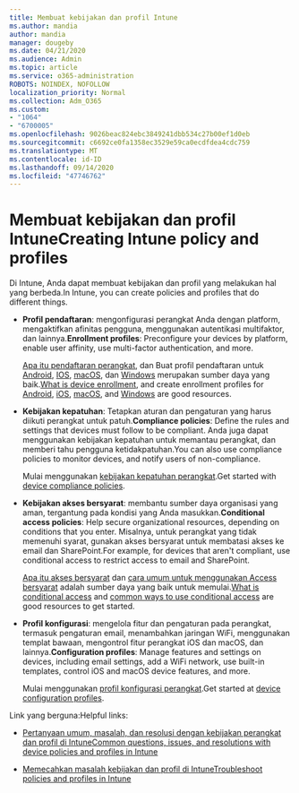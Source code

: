 ```yaml
---
title: Membuat kebijakan dan profil Intune
ms.author: mandia
author: mandia
manager: dougeby
ms.date: 04/21/2020
ms.audience: Admin
ms.topic: article
ms.service: o365-administration
ROBOTS: NOINDEX, NOFOLLOW
localization_priority: Normal
ms.collection: Adm_O365
ms.custom:
- "1064"
- "6700005"
ms.openlocfilehash: 9026beac824ebc3849241dbb534c27b00ef1d0eb
ms.sourcegitcommit: c6692ce0fa1358ec3529e59ca0ecdfdea4cdc759
ms.translationtype: MT
ms.contentlocale: id-ID
ms.lasthandoff: 09/14/2020
ms.locfileid: "47746762"
---
```

# <a name="creating-intune-policy-and-profiles"></a><span data-ttu-id="08a1e-102">Membuat kebijakan dan profil Intune</span><span class="sxs-lookup"><span data-stu-id="08a1e-102">Creating Intune policy and profiles</span></span>

<span data-ttu-id="08a1e-103">Di Intune, Anda dapat membuat kebijakan dan profil yang melakukan hal yang berbeda.</span><span class="sxs-lookup"><span data-stu-id="08a1e-103">In Intune, you can create policies and profiles that do different things.</span></span>

- <span data-ttu-id="08a1e-104">**Profil pendaftaran**: mengonfigurasi perangkat Anda dengan platform, mengaktifkan afinitas pengguna, menggunakan autentikasi multifaktor, dan lainnya.</span><span class="sxs-lookup"><span data-stu-id="08a1e-104">**Enrollment profiles**: Preconfigure your devices by platform, enable user affinity, use multi-factor authentication, and more.</span></span>

  <span data-ttu-id="08a1e-105">[Apa itu pendaftaran perangkat](https://docs.microsoft.com/intune/device-enrollment), dan Buat profil pendaftaran untuk [Android](https://docs.microsoft.com/intune/android-enroll), [IOS](https://docs.microsoft.com/intune/ios-enroll), [macOS](https://docs.microsoft.com/intune/macos-enroll), dan [Windows](https://docs.microsoft.com/intune/windows-enrollment-methods) merupakan sumber daya yang baik.</span><span class="sxs-lookup"><span data-stu-id="08a1e-105">[What is device enrollment](https://docs.microsoft.com/intune/device-enrollment), and create enrollment profiles for [Android](https://docs.microsoft.com/intune/android-enroll), [iOS](https://docs.microsoft.com/intune/ios-enroll), [macOS](https://docs.microsoft.com/intune/macos-enroll), and [Windows](https://docs.microsoft.com/intune/windows-enrollment-methods) are good resources.</span></span>

- <span data-ttu-id="08a1e-106">**Kebijakan kepatuhan**: Tetapkan aturan dan pengaturan yang harus diikuti perangkat untuk patuh.</span><span class="sxs-lookup"><span data-stu-id="08a1e-106">**Compliance policies**: Define the rules and settings that devices must follow to be compliant.</span></span> <span data-ttu-id="08a1e-107">Anda juga dapat menggunakan kebijakan kepatuhan untuk memantau perangkat, dan memberi tahu pengguna ketidakpatuhan.</span><span class="sxs-lookup"><span data-stu-id="08a1e-107">You can also use compliance policies to monitor devices, and notify users of non-compliance.</span></span>

  <span data-ttu-id="08a1e-108">Mulai menggunakan [kebijakan kepatuhan perangkat](https://docs.microsoft.com/intune/device-compliance-get-started).</span><span class="sxs-lookup"><span data-stu-id="08a1e-108">Get started with [device compliance policies](https://docs.microsoft.com/intune/device-compliance-get-started).</span></span>
- <span data-ttu-id="08a1e-109">**Kebijakan akses bersyarat**: membantu sumber daya organisasi yang aman, tergantung pada kondisi yang Anda masukkan.</span><span class="sxs-lookup"><span data-stu-id="08a1e-109">**Conditional access policies**: Help secure organizational resources, depending on conditions that you enter.</span></span> <span data-ttu-id="08a1e-110">Misalnya, untuk perangkat yang tidak memenuhi syarat, gunakan akses bersyarat untuk membatasi akses ke email dan SharePoint.</span><span class="sxs-lookup"><span data-stu-id="08a1e-110">For example, for devices that aren't compliant, use conditional access to restrict access to email and SharePoint.</span></span>

  <span data-ttu-id="08a1e-111">[Apa itu akses bersyarat](https://docs.microsoft.com/intune/conditional-access) dan [cara umum untuk menggunakan Access bersyarat](https://docs.microsoft.com/intune/conditional-access-intune-common-ways-use) adalah sumber daya yang baik untuk memulai.</span><span class="sxs-lookup"><span data-stu-id="08a1e-111">[What is conditional access](https://docs.microsoft.com/intune/conditional-access) and [common ways to use conditional access](https://docs.microsoft.com/intune/conditional-access-intune-common-ways-use) are good resources to get started.</span></span>

- <span data-ttu-id="08a1e-112">**Profil konfigurasi**: mengelola fitur dan pengaturan pada perangkat, termasuk pengaturan email, menambahkan jaringan WiFi, menggunakan templat bawaan, mengontrol fitur perangkat iOS dan macOS, dan lainnya.</span><span class="sxs-lookup"><span data-stu-id="08a1e-112">**Configuration profiles**: Manage features and settings on devices, including email settings, add a WiFi network, use built-in templates, control iOS and macOS device features, and more.</span></span>

  <span data-ttu-id="08a1e-113">Mulai menggunakan [profil konfigurasi perangkat](https://docs.microsoft.com/intune/device-profiles).</span><span class="sxs-lookup"><span data-stu-id="08a1e-113">Get started at [device configuration profiles](https://docs.microsoft.com/intune/device-profiles).</span></span>

<span data-ttu-id="08a1e-114">Link yang berguna:</span><span class="sxs-lookup"><span data-stu-id="08a1e-114">Helpful links:</span></span>

- [<span data-ttu-id="08a1e-115">Pertanyaan umum, masalah, dan resolusi dengan kebijakan perangkat dan profil di Intune</span><span class="sxs-lookup"><span data-stu-id="08a1e-115">Common questions, issues, and resolutions with device policies and profiles in Intune</span></span>](https://docs.microsoft.com/intune/device-profile-troubleshoot)

- [<span data-ttu-id="08a1e-116">Memecahkan masalah kebijakan dan profil di Intune</span><span class="sxs-lookup"><span data-stu-id="08a1e-116">Troubleshoot policies and profiles in Intune</span></span>](https://docs.microsoft.com/intune/troubleshoot-policies-in-microsoft-intune)
